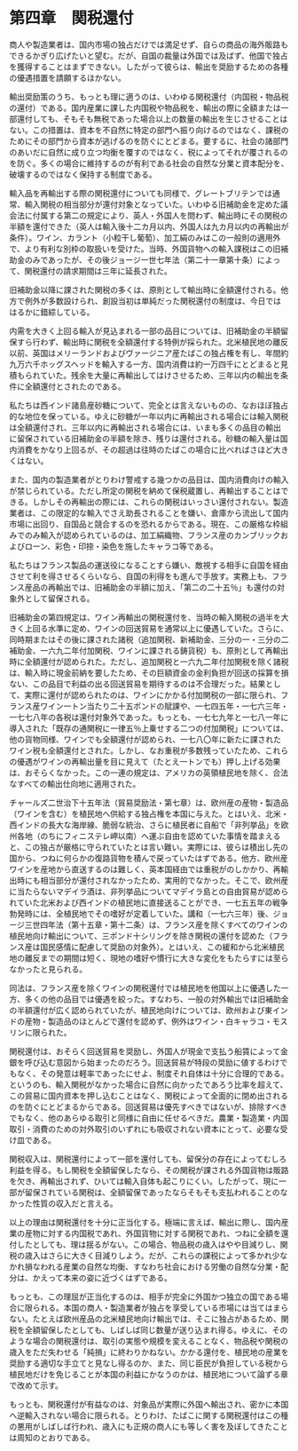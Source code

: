 # 第四章　関税還付

商人や製造業者は、国内市場の独占だけでは満足せず、自らの商品の海外販路もできるかぎり広げたいと望む。だが、自国の裁量は外国では及ばず、他国で独占を獲得することはまずできない。したがって彼らは、輸出を奨励するための各種の優遇措置を請願するほかない。

輸出奨励策のうち、もっとも理に適うのは、いわゆる関税還付（内国税・物品税の還付）である。国内産業に課した内国税や物品税を、輸出の際に全額または一部還付しても、そもそも無税であった場合以上の数量の輸出を生じさせることはない。この措置は、資本を不自然に特定の部門へ振り向けるのではなく、課税のためにその部門から資本が逃げるのを防ぐにとどまる。要するに、社会の諸部門のあいだに自然に成り立つ均衡を覆すのではなく、税によってそれが覆されるのを防ぐ。多くの場合に維持するのが有利である社会の自然な分業と資本配分を、破壊するのではなく保持する制度である。

輸入品を再輸出する際の関税還付についても同様で、グレートブリテンでは通常、輸入関税の相当部分が還付対象となっていた。いわゆる旧補助金を定めた議会法に付属する第二の規定により、英人・外国人を問わず、輸出時にその関税の半額を還付できた（英人は輸入後十二カ月以内、外国人は九カ月以内の再輸出が条件）。ワイン、カラント（小粒干し葡萄）、加工絹のみはこの一般則の適用外で、より有利な別枠の取扱いを受けた。当時、外国貨物への輸入課税はこの旧補助金のみであったが、その後ジョージ一世七年法（第二十一章第十条）によって、関税還付の請求期間は三年に延長された。

旧補助金以降に課された関税の多くは、原則として輸出時に全額還付される。他方で例外が多数設けられ、創設当初は単純だった関税還付の制度は、今日でははるかに錯綜している。

内需を大きく上回る輸入が見込まれる一部の品目については、旧補助金の半額留保すら行わず、輸出時に関税を全額還付する特例が採られた。北米植民地の離反以前、英国はメリーランドおよびヴァージニア産たばこの独占権を有し、年間約九万六千ホッグスヘッドを輸入する一方、国内消費は約一万四千にとどまると見積もられていた。残余を大量に再輸出してはけさせるため、三年以内の輸出を条件に全額還付とされたのである。

私たちは西インド諸島産砂糖について、完全とは言えないものの、なおほぼ独占的な地位を保っている。ゆえに砂糖が一年以内に再輸出される場合には輸入関税は全額還付され、三年以内に再輸出される場合には、いまも多くの品目の輸出に留保されている旧補助金の半額を除き、残りは還付される。砂糖の輸入量は国内消費をかなり上回るが、その超過は往時のたばこの場合に比べればさほど大きくはない。

また、国内の製造業者がとりわけ警戒する幾つかの品目は、国内消費向けの輸入が禁じられている。ただし所定の関税を納めて保税蔵置し、再輸出することはできる。しかしその再輸出の際には、これらの関税はいっさい還付されない。製造業者は、この限定的な輸入でさえ助長されることを嫌い、倉庫から流出して国内市場に出回り、自国品と競合するのを恐れるからである。現在、この厳格な枠組みでのみ輸入が認められているのは、加工絹織物、フランス産のカンブリックおよびローン、彩色・印捺・染色を施したキャラコ等である。

私たちはフランス製品の運送役になることすら嫌い、敵視する相手に自国を経由させて利を得させるくらいなら、自国の利得をも進んで手放す。実務上も、フランス産品の再輸出では、旧補助金の半額に加え、「第二の二十五％」も還付の対象外として留保される。

旧補助金の第四規定は、ワイン再輸出の関税還付を、当時の輸入関税の過半を大きく上回る水準に定め、ワインの回送貿易を通常以上に優遇していた。さらに、同時期またはその後に課された諸税（追加関税、新補助金、三分の一・三分の二補助金、一六九二年付加関税、ワインに課される鋳貨税）も、原則として再輸出時に全額還付が認められた。ただし、追加関税と一六九二年付加関税を除く諸税は、輸入時に現金前納を要したため、その巨額資金の金利負担が回送の採算を損ない、この品目で利益の出る回送貿易を期待するのは不合理だった。結果として、実際に還付が認められたのは、ワインにかかる付加関税の一部に限られ、フランス産ワイン一トン当たり二十五ポンドの賦課や、一七四五年・一七六三年・一七七八年の各税は還付対象外であった。もっとも、一七七九年と一七八一年に導入された「既存の通関税に一律五％上乗せする二つの付加関税」については、他の貨物同様、ワインでも全額還付が認められ、一七八〇年に新たに課されたワイン税も全額還付とされた。しかし、なお重税が多数残っていたため、これらの優遇がワインの再輸出量を目に見えて（たとえ一トンでも）押し上げる効果は、おそらくなかった。この一連の規定は、アメリカの英領植民地を除く、合法なすべての輸出仕向地に適用された。

チャールズ二世治下十五年法（貿易奨励法・第七章）は、欧州産の産物・製造品（ワインを含む）を植民地へ供給する独占権を本国に与えた。とはいえ、北米・西インドの長大な海岸線、脆弱な統治、さらに植民者に自船で「非列挙品」を欧州各地（のちにフィニステレ岬以南）へ運ぶ自由を認めていた事情を踏まえると、この独占が厳格に守られていたとは言い難い。実際には、彼らは積出し先の国から、つねに何らかの復路貨物を積んで戻っていたはずである。他方、欧州産ワインを産地から直送するのは難しく、英本国経由では重税がのしかかり、再輸出時にも相当部分が還付されなかったため、実用的でなかった。そこで、欧州産に当たらないマデイラ酒は、非列挙品についてマデイラ島との自由貿易が認められていた北米および西インドの植民地に直接送ることができ、一七五五年の戦争勃発時には、全植民地でその嗜好が定着していた。講和（一七六三年）後、ジョージ三世四年法（第十五章・第十二条）は、フランス産を除くすべてのワインの植民地向け輸出について、三ポンド十シリングを除き関税の還付を認めた（フランス産は国民感情に配慮して奨励の対象外）。とはいえ、この緩和から北米植民地の離反までの期間は短く、現地の嗜好や慣行に大きな変化をもたらすには至らなかったと見られる。

同法は、フランス産を除くワインの関税還付では植民地を他国以上に優遇した一方、多くの他の品目では優遇を絞った。すなわち、一般の対外輸出では旧補助金の半額還付が広く認められていたが、植民地向けについては、欧州および東インドの産物・製造品のほとんどで還付を認めず、例外はワイン・白キャラコ・モスリンに限られた。

関税還付は、おそらく回送貿易を奨励し、外国人が現金で支払う船賃によって金銀を呼び込む意図から始まったのだろう。回送貿易が特段の奨励に値するわけでもなく、その発意は軽率であったにせよ、制度それ自体は十分に合理的である。というのも、輸入関税がなかった場合に自然に向かったであろう比率を超えて、この貿易に国内資本を押し込むことはなく、関税によって全面的に閉め出されるのを防ぐにとどまるからである。回送貿易は優先すべきではないが、排除すべきでもなく、他のあらゆる取引と同様に自由に任せるべきだ。農業・製造業・内国取引・消費のための対外取引のいずれにも吸収されない資本にとって、必要な受け皿である。

関税収入は、関税還付によって一部を還付しても、留保分の存在によってむしろ利益を得る。もし関税を全額留保したなら、その関税が課される外国貨物は販路を欠き、再輸出されず、ひいては輸入自体も起こりにくい。したがって、現に一部が留保されている関税は、全額留保であったならそもそも支払われることのなかった性質の収入だと言える。

以上の理由は関税還付を十分に正当化する。極端に言えば、輸出に際し、国内産業の産物に対する内国税であれ、外国貨物に対する関税であれ、つねに全額を還付したとしても、理は揺るがない。この場合、物品税の歳入はやや目減りし、関税の歳入はさらに大きく目減りしよう。だが、これらの課税によって多かれ少なかれ損なわれる産業の自然な均衡、すなわち社会における労働の自然な分業・配分は、かえって本来の姿に近づくはずである。

もっとも、この理屈が正当化するのは、相手が完全に外国かつ独立の国である場合に限られる。本国の商人・製造業者が独占を享受している市場には当てはまらない。たとえば欧州産品の北米植民地向け輸出では、そこに独占があるため、関税を全額留保したとしても、しばしば同じ数量が送り込まれ得る。ゆえに、そのような場合の関税還付は、取引の実態や規模を変えることなく、物品税や関税の歳入をただ失わせる「純損」に終わりかねない。かかる還付を、植民地の産業を奨励する適切な手立てと見なし得るのか、また、同じ臣民が負担している税から植民地だけを免じることが本国の利益にかなうのかは、植民地について論ずる章で改めて示す。

もっとも、関税還付が有益なのは、対象品が実際に外国へ輸出され、密かに本国へ逆輸入されない場合に限られる。とりわけ、たばこに関する関税還付はこの種の悪用がしばしば行われ、歳入にも正規の商人にも等しく害を及ぼしてきたことは周知のとおりである。
